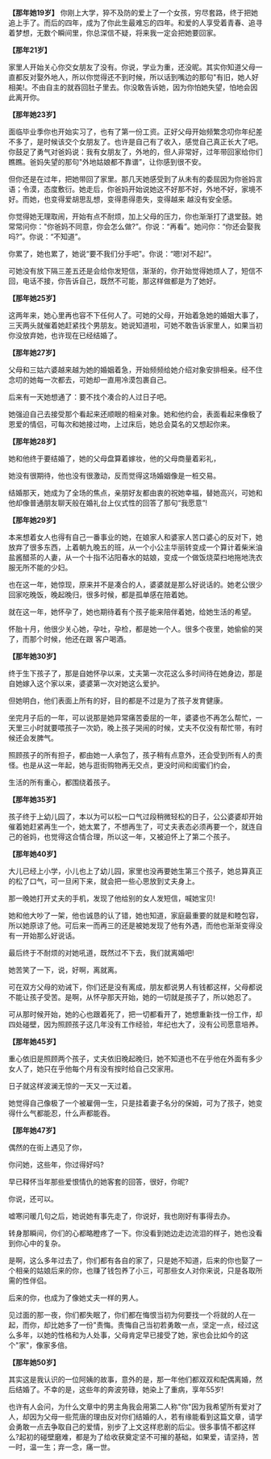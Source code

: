 **【那年她19岁】**
你刚上大学，猝不及防的爱上了一个女孩，穷尽套路，终于把她追上手了。而后的四年，成为了你此生最难忘的四年。和爱的人享受着青春、追寻着梦想，无数个瞬间里，你总深信不疑，将来我一定会把她要回家。

**【那年21岁】**

家里人开始关心你交女朋友了没有。你说，学业为重，还没昵。其实你知道父母一直都反对娶外地人，所以你觉得还不到时候，所以话到嘴边的那句"有旧，她人好相美!。不由自主的就吞回肚子里去。你没敢告诉她，因为你怕她失望，怕地会因此离开你。

**【那年她23岁】**

面临毕业季你也开始实习了，也有了第一份工资。正好父母开始频繁念叨你年纪差不多了，是时候该交个女朋友了。也许是自己有了收入，感觉自己真正长大了吧。你鼓足了勇气对爸妈说：我有女朋友了，外地的，但人非常好，过年带回家给你们瞧瞧。爸妈失望的那句"外地姑娘都不靠谱”，让你感到很不安。

但你还是在过年，把她带回了家里。那几天她感受到了从未有的委屈因为你爸妈言语；令漠，态度敷衍。她走后，你爸妈开始说她这不好那不好，外地不好，家境不好。而她，也变得爱胡思乱想，变得患得患失，变得越来
越没有安全感。

你觉得她无理取闹，开始有点不耐烦，加上父母的压力，你也渐渐打了退堂鼓。她常常问你："你爸妈不同意，你会怎么做?”。你说：“再看”。她问你：“你还会娶我吗?”。你说：“不知道”。

你累了，她也累了，她说“要不我们分手吧"。你说：“嗯!对不起!”。

可她没有放下隔三差五还是会给你发短信，渐渐的，你开始觉得她烦人了，短信不回，电话不接，你告诉自己，既然不可能，那这样做都是为了她好。

**【那年她25岁】**

这两年来，她心里再也容不下任何人了。可她的父母，开始着急她的婚姻大事了，三天两头就催着她赶紧找个男朋友。她说知道啦，可她不敢告诉家里人，如果当初你没放弃她，也许现在已经结婚了。

**【那年她27岁】**

父母和三姑六婆越来越为她的婚姻着急，开始频频给她介绍对象安排相亲。经不住念叨的她每一次都去，可她却一直用冷漠包裹自己。

后来有一天她想通了：要不找个凑合的人过日子吧。

她强迫自己去接受那个看起来还顺眼的相亲对象。她和他约会，表面看起来像极了恩爱的情侣，可每次和她接过吻，上过床后，她总会莫名的又想起你来。

**【那年她28岁】**

她和他终于要结婚了，她的父母盘算着嫁妆，他的父母商量着彩礼，

她没有很期待，他也没有很激动，反而觉得这场婚姻像是一桩交易。

结婚那天，她成为了全场的焦点，亲朋好友都由衷的祝她幸福，替她高兴，可她和他却像普通朋友聊天般在婚礼台上仪式性的回答了那句“我愿意”!

**【那年她29岁】**

本来想着女人也得有自己一番事业的她，在娘家人和婆家人苦口婆心的反对下，她放弃了很多东西，上着朝九晚五的班，从一个小公主华丽转变成一个算计着柴米油盐酱醋茶的人妻，从一个十指不沾阳春水的姑娘，变成一个做饭烧菜扫地拖地洗衣服无所不能的少妇。

也在这一年，她惊现，原来并不是凑合的人，婆婆就是那么好说话的。她老公很少回家吃晚饭，晚起晚归，很多时候，都是孤单感在陪着她。

就在这一年，她怀孕了，她也期待着有个孩子能来陪伴着她，给她生活的希望。

怀胎十月，他很少关心她，孕吐，孕检，都是她一个人。很多个夜里，她偷偷的哭了，而那个时候，他还在跟
客户喝酒。

**【那年她30岁】**

终于生下孩子了，那是自她怀孕以来，丈夫第一次花这么多时间待在她身边，那是自她嫁入这个家以来，婆婆第一次对她这么爱护。

但她明白，他们表面上所有的好，目的都是不过是为了孩子发育健康。

坐完月子后的一年，可以说那是她异常痛苦委屈的一年，婆婆也不再怎么帮忙，一天里三小时就要喂孩子一次奶，晚上孩子哭闹的时候，丈夫不仅没有帮忙带，有时候还会发脾气。

照顾孩子的所有担子，都由她一人承包了，孩子稍有点意外，还会受到所有人的责怪。也是从这一年起，她与逛街购物再无交点，更没时间和闺蜜们约会，

生活的所有重心，都围绕着孩子。

**【那年她35岁】**

孩子终于上幼儿园了，本以为可以松一口气过段稍微轻松的日子，公公婆婆却开始催着她赶紧再生一个，她太累了，不想再生了，可丈夫表态必须再要一个，就连自己的爸妈，也觉得这合情合理，所以这一年，又被迫怀上了第二个孩子。

**【那年她40岁】**

大儿已经上小学，小儿也上了幼儿园，家里也没再要她生第三个孩子，她总算真正的松了口气，可一旦闲下来，就会把一些心思放到丈夫身上。

那一晚她打开丈夫的手机，发现了他给别的女人发短信，喊她宝贝!

她和他大吵了一架，他也诚恳的认了错，她也知道，家庭最重要的就是和睦包容，所以她原谅了他。可后来一而再三的还是被她发现了他有外遇，而他也渐渐变得没有一开始那么好说话。

最后终于不耐烦的对她吼道，既然过不下去，我们就离婚吧!

她苦笑了一下，说，好啊，离就离。

可在双方父母的劝诫下，你们还是没有离成，朋友都说男人有钱都这样，父母都说不能让孩子受苦。是啊，从怀孕那天开始，她的一切就是孩子了，所以她忍了。

可从那时候开始，她的心也跟着死了，把一切都看开了，她想重新找一份工作，却四处碰壁，因为照顾孩子这几年没有工作经验，年纪也大了，没有公司愿意培养。

**【那年她45岁】**

重心依旧是照顾两个孩子，丈夫依旧晚起晚归，她不知道也不在乎他在外面有多少女人了，她只在乎他每个月有没有按时给自己交家用。

日子就这样波澜无惊的一天又一天过着。

她觉得自己像极了一个被雇佣一生，只是挂着妻子名分的保姆，可为了孩子，她变得什么气都能忍，什么声都能吞。

**【那年她47岁】**

偶然的在街上遇见了你，

你问她，这些年，你过得好吗?

早已释怀当年那些爱恨情仇的她客套的回答，很好，你昵?

你说，还可以。

嘘寒问暖几句之后，她说她有事先走了，你说好，我也刚好有事得去办。

转身那瞬间，你们的心都略瞪疼了一下。你没看到她边走边流泪的样子，她也没看到你心中的复杂。

是啊，这么多年过去了，你们都有各自的家了，只是她不知道，后来的你也娶了一个相亲的姑娘后来的你，也赚了钱包养了小三，可那些女人对你来说，只是各取所需的性伴侣。

后来的你，也成为了像她丈夫一样的男人。

见过面的那一夜，你们都失眠了，你们都在悔恨当初为何要找一个将就的人在一起，而你，却比她多了一份"责悔。责悔自己当初若勇敢一点，坚定一点，经过这么多年，以她的性格和为人处事，父母肯定早已接受了她，家也会比如今的这个"家"，像家多倍。

**【那年她50岁】**

其实这是我认识的一位阿姨的故事，意外的是，那一年他们都双双和配偶离婚，然后结婚了。不幸的是，这些年的奔波劳碌，她染上了重病，享年55岁!

也许有人会问，为什么文章中的男主角我会用第二人称"你"因为我希望所有爱对了人，却因为父母一些荒唐的理由反对你们结婚的人，若有缘能看到这篇文章，请学会勇敢一点去争取自己的爱情，别步了上文这样悲剧的后尘。很多事情不都这样么?起初的碰壁磨难，都是为了给收获奠定坚不可摧的基础，如果爱，请坚持，苦一时，温一生；弃一念，痛一世。